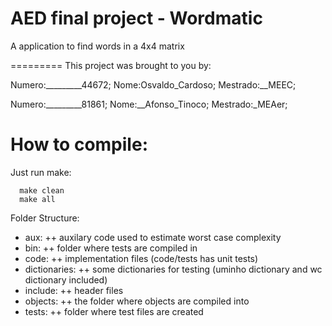 AED final project - Wordmatic
=========

A application to find words in a 4x4 matrix

=========
This project was brought to you by:

Numero:_________44672; Nome:Osvaldo_Cardoso; Mestrado:__MEEC;

Numero:_________81861; Nome:__Afonso_Tinoco; Mestrado:_MEAer;



How to compile:
==========
Just run make:
```
  make clean
  make all
```


Folder Structure:
+ aux:
++ auxilary code used to estimate worst case complexity
+ bin:
++ folder where tests are compiled in
+ code:
++ implementation files (code/tests has unit tests)
+ dictionaries:
++ some dictionaries for testing (uminho dictionary and wc dictionary included)
+ include:
++ header files
+ objects:
++ the folder where objects are compiled into
+ tests:
++ folder where test files are created
